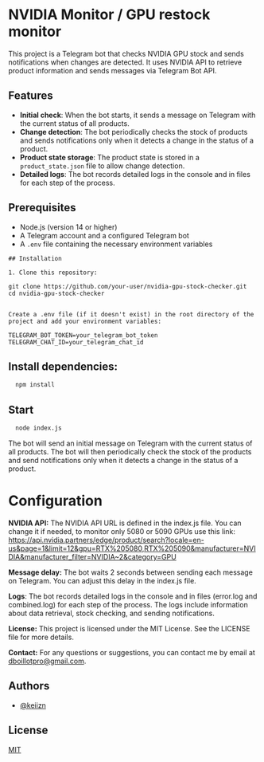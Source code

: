 # NVIDIA Monitor / GPU restock monitor

This project is a Telegram bot that checks NVIDIA GPU stock and sends notifications when changes are detected. It uses NVIDIA API to retrieve product information and sends messages via Telegram Bot API.

## Features

- **Initial check**: When the bot starts, it sends a message on Telegram with the current status of all products.
- **Change detection**: The bot periodically checks the stock of products and sends notifications only when it detects a change in the status of a product.
- **Product state storage**: The product state is stored in a `product_state.json` file to allow change detection.
- **Detailed logs**: The bot records detailed logs in the console and in files for each step of the process.

## Prerequisites

- Node.js (version 14 or higher)
- A Telegram account and a configured Telegram bot
- A `.env` file containing the necessary environment variables

```
## Installation

1. Clone this repository:

git clone https://github.com/your-user/nvidia-gpu-stock-checker.git
cd nvidia-gpu-stock-checker


Create a .env file (if it doesn't exist) in the root directory of the project and add your environment variables:

TELEGRAM_BOT_TOKEN=your_telegram_bot_token
TELEGRAM_CHAT_ID=your_telegram_chat_id

```
## Install dependencies:


```bash
  npm install
```

## Start

```bash
  node index.js
```


The bot will send an initial message on Telegram with the current status of all products.
The bot will then periodically check the stock of the products and send notifications only when it detects a change in the status of a product.

# Configuration

**NVIDIA API:** The NVIDIA API URL is defined in the index.js file. You can change it if needed, to monitor only 5080 or 5090 GPUs use this link: https://api.nvidia.partners/edge/product/search?locale=en-us&page=1&limit=12&gpu=RTX%205080,RTX%205090&manufacturer=NVIDIA&manufacturer_filter=NVIDIA~2&category=GPU

**Message delay:** The bot waits 2 seconds between sending each message on Telegram. You can adjust this delay in the index.js file.

**Logs**: The bot records detailed logs in the console and in files (error.log and combined.log) for each step of the process. The logs include information about data retrieval, stock checking, and sending notifications.

**License:** This project is licensed under the MIT License. See the LICENSE file for more details.

**Contact:** For any questions or suggestions, you can contact me by email at dboillotpro@gmail.com.


## Authors

- [@keiizn](https://www.github.com/keiizn)




## License

[MIT](https://choosealicense.com/licenses/mit/)

